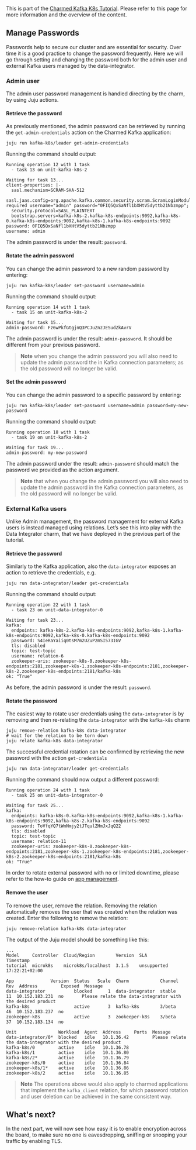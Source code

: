 This is part of the [Charmed Kafka K8s Tutorial](/t/charmed-kafka-k8s-documentation-tutorial-overview/11945). Please refer to this page for more information and the overview of the content.

## Manage Passwords

Passwords help to secure our cluster and are essential for security. Over time it is a good practice to change the password frequently. Here we will go through setting and changing the password both for the admin user and external Kafka users managed by the data-integrator.

### Admin user

The admin user password management is handled directing by the charm, by using Juju actions.

#### Retrieve the password

As previously mentioned, the admin password can be retrieved by running the `get-admin-credentials` action on the Charmed Kafka application:
```shell
juju run kafka-k8s/leader get-admin-credentials
```
Running the command should output:
```shell 
Running operation 12 with 1 task
  - task 13 on unit-kafka-k8s-2

Waiting for task 13...
client-properties: |-
  sasl.mechanism=SCRAM-SHA-512
  sasl.jaas.config=org.apache.kafka.common.security.scram.ScramLoginModule required username="admin" password="0FIQ5QxSaNfl1bXHtV5dyttb21Nbzmpp";
  security.protocol=SASL_PLAINTEXT
  bootstrap.servers=kafka-k8s-2.kafka-k8s-endpoints:9092,kafka-k8s-0.kafka-k8s-endpoints:9092,kafka-k8s-1.kafka-k8s-endpoints:9092
password: 0FIQ5QxSaNfl1bXHtV5dyttb21Nbzmpp
username: admin
```
The admin password is under the result: `password`.

#### Rotate the admin password

You can change the admin password to a new random password by entering:
```shell
juju run kafka-k8s/leader set-password username=admin
```
Running the command should output:
```shell
Running operation 14 with 1 task
  - task 15 on unit-kafka-k8s-2

Waiting for task 15...
admin-password: Fz6wPkfGtgjnQ3PCJuZnzJESudZkAvrV
```
The admin password is under the result: `admin-password`. It should be different from your previous password.

> **Note** when you change the admin password you will also need to update the admin password the in Kafka connection parameters; as the old password will no longer be valid.

#### Set the admin password
You can change the admin password to a specific password by entering:
```shell
juju run kafka-k8s/leader set-password username=admin password=my-new-password
```
Running the command should output:
```shell
Running operation 18 with 1 task
  - task 19 on unit-kafka-k8s-2

Waiting for task 19...
admin-password: my-new-password
```
The admin password under the result: `admin-password` should match the password we provided as the action argument. 

> **Note** that when you change the admin password you will also need to update the admin password in the Kafka connection parameters, as the old password will no longer be valid.


### External Kafka users

Unlike Admin management, the password management for external Kafka users is instead managed using relations. Let’s see this into play with the Data Integrator charm, that we have deployed in the previous part of the tutorial.

#### Retrieve the password

Similarly to the Kafka application, also the `data-integrator` exposes an action to retrieve the credentials, e.g. 
```shell
juju run data-integrator/leader get-credentials
```
Running the command should output:
```shell 
Running operation 22 with 1 task
  - task 23 on unit-data-integrator-0

Waiting for task 23...
kafka:
  endpoints: kafka-k8s-2.kafka-k8s-endpoints:9092,kafka-k8s-1.kafka-k8s-endpoints:9092,kafka-k8s-0.kafka-k8s-endpoints:9092
  password: S4IeRaYaiiq0tsM7m2UZuP2mSI573IGV
  tls: disabled
  topic: test-topic
  username: relation-6
  zookeeper-uris: zookeeper-k8s-0.zookeeper-k8s-endpoints:2181,zookeeper-k8s-1.zookeeper-k8s-endpoints:2181,zookeeper-k8s-2.zookeeper-k8s-endpoints:2181/kafka-k8s
ok: "True"
```

As before, the admin password is under the result: `password`.

#### Rotate the password

The easiest way to rotate user credentials using the `data-integrator` is by removing and then re-relating the `data-integrator` with the `kafka-k8s` charm

```shell
juju remove-relation kafka-k8s data-integrator
# wait for the relation to be torn down 
juju relate kafka-k8s data-integrator
```

The successful credential rotation can be confirmed by retrieving the new password with the action `get-credentials`

```shell
juju run data-integrator/leader get-credentials
```
Running the command should now output a different password:
```shell 
Running operation 24 with 1 task
  - task 25 on unit-data-integrator-0

Waiting for task 25...
kafka:
  endpoints: kafka-k8s-0.kafka-k8s-endpoints:9092,kafka-k8s-1.kafka-k8s-endpoints:9092,kafka-k8s-2.kafka-k8s-endpoints:9092
  password: ToVfqYQ7tWmNmjy2tJTqulZHmJxJqQ22
  tls: disabled
  topic: test-topic
  username: relation-11
  zookeeper-uris: zookeeper-k8s-0.zookeeper-k8s-endpoints:2181,zookeeper-k8s-1.zookeeper-k8s-endpoints:2181,zookeeper-k8s-2.zookeeper-k8s-endpoints:2181/kafka-k8s
ok: "True"
```

In order to rotate external password with no or limited downtime, please refer to the how-to guide on [app management](/t/charmed-kafka-k8s-how-to-manage-app/10293).

#### Remove the user

To remove the user, remove the relation. Removing the relation automatically removes the user that was created when the relation was created. Enter the following to remove the relation:
```shell
juju remove-relation kafka-k8s data-integrator
```

The output of the Juju model should be something like this:

```shell
...
Model     Controller  Cloud/Region        Version  SLA          Timestamp
tutorial  microk8s    microk8s/localhost  3.1.5    unsupported  17:22:21+02:00

App              Version  Status   Scale  Charm            Channel  Rev  Address         Exposed  Message
data-integrator           blocked      1  data-integrator  stable    11  10.152.183.231  no       Please relate the data-integrator with the desired product
kafka-k8s                 active       3  kafka-k8s        3/beta    46  10.152.183.237  no
zookeeper-k8s             active       3  zookeeper-k8s    3/beta    37  10.152.183.134  no

Unit                Workload  Agent  Address     Ports  Message
data-integrator/0*  blocked   idle   10.1.36.42         Please relate the data-integrator with the desired product
kafka-k8s/0         active    idle   10.1.36.78
kafka-k8s/1         active    idle   10.1.36.80
kafka-k8s/2*        active    idle   10.1.36.79
zookeeper-k8s/0     active    idle   10.1.36.84
zookeeper-k8s/1*    active    idle   10.1.36.86
zookeeper-k8s/2     active    idle   10.1.36.85
```

> **Note** The operations above would also apply to charmed applications that implement  the `kafka_client` relation, for which password rotation and user deletion can be achieved in the same consistent way.

## What's next?

In the next part, we will now see how easy it is to enable encryption across the board, to make sure no one is eavesdropping, sniffing or snooping your traffic by enabling TLS.